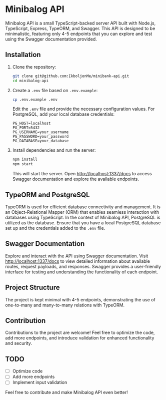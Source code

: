 
# Minibalog API

Minibalog API is a small TypeScript-backed server API built with Node.js, TypeScript, Express, TypeORM, and Swagger. This API is designed to be minimalistic, featuring only 4-5 endpoints that you can explore and test using the Swagger documentation provided.

## Installation

1. Clone the repository:

    ```bash
    git clone git@github.com:IkboljonMe/minibank-api.git
    cd minibalog-api
    ```


2. Create a `.env` file based on `.env.example`:

    ```bash
    cp .env.example .env
    ```

   Edit the `.env` file and provide the necessary configuration values. For PostgreSQL, add your local database credentials:

    ```env
    PG_HOST=localhost
    PG_PORT=5432
    PG_USERNAME=your_username
    PG_PASSWORD=your_password
    PG_DATABASE=your_database
    ```

3. Install dependencies and run the server:

    ```bash
    npm install
    npm start
    ```

   This will start the server. Open [http://localhost:1337/docs](http://localhost:1337/docs) to access Swagger documentation and explore the available endpoints.

## TypeORM and PostgreSQL

TypeORM is used for efficient database connectivity and management. It is an Object-Relational Mapper (ORM) that enables seamless interaction with databases using TypeScript. In the context of Minibalog API, PostgreSQL is utilized as the database. Ensure that you have a local PostgreSQL database set up and the credentials added to the `.env` file.

## Swagger Documentation

Explore and interact with the API using Swagger documentation. Visit [http://localhost:1337/docs](http://localhost:1337/docs) to view detailed information about available routes, request payloads, and responses. Swagger provides a user-friendly interface for testing and understanding the functionality of each endpoint.

## Project Structure

The project is kept minimal with 4-5 endpoints, demonstrating the use of one-to-many and many-to-many relations with TypeORM.

## Contribution

Contributions to the project are welcome! Feel free to optimize the code, add more endpoints, and introduce validation for enhanced functionality and security.

## TODO

 - [ ] Optimize code
 - [ ] Add more endpoints
 - [ ] Implement input validation

Feel free to contribute and make Minibalog API even better!

